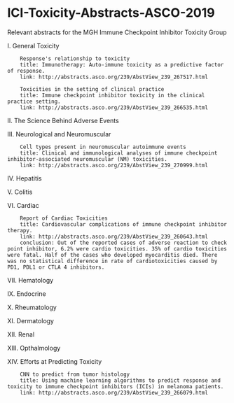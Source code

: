 # ICI-Toxicity-Abstracts-ASCO-2019
Relevant abstracts for the MGH Immune Checkpoint Inhibitor Toxicity Group

I. General Toxicity

		Response's relationship to toxicity
		title: Immunotherapy: Auto-immune toxicity as a predictive factor of response.
		link: http://abstracts.asco.org/239/AbstView_239_267517.html

		Toxicities in the setting of clinical practice
		title: Immune checkpoint inhibitor toxicity in the clinical practice setting.
		link: http://abstracts.asco.org/239/AbstView_239_266535.html

II. The Science Behind Adverse Events
  
		

III. Neurological and Neuromuscular

		Cell types present in neuromuscular autoimmune events
		title: Clinical and immunological analyses of immune checkpoint inhibitor-associated neuromuscular (NM) toxicities.
		link: http://abstracts.asco.org/239/AbstView_239_270999.html
		
IV. Hepatitis

V. Colitis

VI. Cardiac

		Report of Cardiac Toxicities
		title: Cardiovascular complications of immune checkpoint inhibitor therapy.
		link: http://abstracts.asco.org/239/AbstView_239_260643.html
		conclusion: Out of the reported cases of adverse reaction to check point inhibitor, 6.2% were cardio toxicities. 35% of cardio toxicities were fatal. Half of the cases who developed myocarditis died. There was no statistical difference in rate of cardiotoxicities caused by PD1, PDL1 or CTLA 4 inhibitors.
VII. Hematology

IX. Endocrine

X. Rheumatology

XI. Dermatology

XII. Renal

XIII. Opthalmology
		
XIV. Efforts at Predicting Toxicity
 
		CNN to predict from tumor histology
		title: Using machine learning algorithms to predict response and toxicity to immune checkpoint inhibitors (ICIs) in melanoma patients.
		link: http://abstracts.asco.org/239/AbstView_239_266079.html
